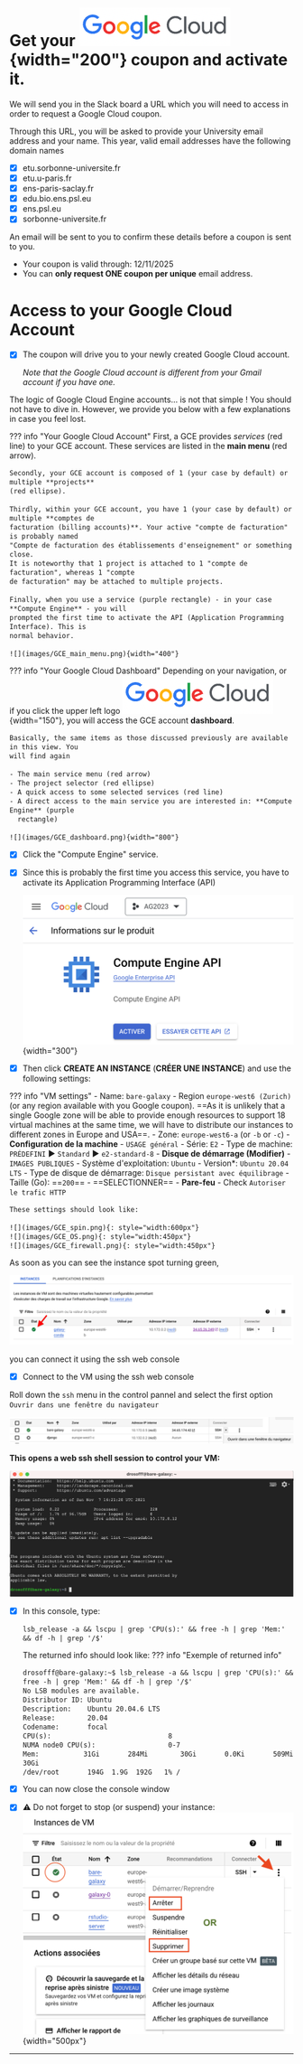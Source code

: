 # Get your ![googleCloud logo](images/googlecloud.png){width="200"} coupon and activate it.
We will send you in the Slack board a URL which you will need to access in order to request
a Google Cloud coupon.

Through this URL, you will be asked to provide your University email address and your name.
This year, valid email addresses have the following domain names

- [x] etu.sorbonne-universite.fr
- [x] etu.u-paris.fr
- [x] ens-paris-saclay.fr
- [x] edu.bio.ens.psl.eu
- [x] ens.psl.eu
- [x] sorbonne-universite.fr

An email
will be sent to you to confirm these details before a coupon is sent to you.

- Your coupon is valid through: 12/11/2025
- You can **only request ONE coupon per unique** email address.

# Access to your Google Cloud Account

- [x] The coupon will drive you to your newly created Google Cloud account.
    
    *Note that the Google Cloud account is different from your Gmail account if you have one.*

The logic of Google Cloud Engine accounts... is not that simple ! You should not have to
dive in. However, we provide you below with a few explanations in case you feel lost.

??? info "Your Google Cloud Account"
    First, a GCE provides *services* (red line) to your GCE account. These services are
    listed in the  **main menu** (red arrow).
    
    Secondly, your GCE account is composed of 1 (your case by default) or multiple **projects**
    (red ellipse).
    
    Thirdly, within your GCE account, you have 1 (your case by default) or multiple **comptes de
    facturation (billing accounts)**. Your active "compte de facturation" is probably named
    "Compte de facturation des établissements d'enseignement" or something close.
    It is noteworthy that 1 project is attached to 1 "compte de facturation", whereas 1 "compte
    de facturation" may be attached to multiple projects.
    
    Finally, when you use a service (purple rectangle) - in your case **Compute Engine** - you will
    prompted the first time to activate the API (Application Programming Interface). This is
    normal behavior.
    
    ![](images/GCE_main_menu.png){width="400"}

??? info "Your Google Cloud Dashboard"
    Depending on your navigation, or if you click the upper left logo
    ![](images/googlecloud.png){width="150"}, you will access the GCE account **dashboard**.
    
    Basically, the same items as those discussed previously are available in this view. You
    will find again
    
    - The main service menu (red arrow)
    - The project selector (red ellipse)
    - A quick access to some selected services (red line)
    - A direct access to the main service you are interested in: **Compute Engine** (purple
      rectangle)
    
    ![](images/GCE_dashboard.png){width="800"}

- [x] Click the "Compute Engine" service.
- [x] Since this is probably the first time you access this service, you have to activate its
    Application Programming Interface (API)
    
    ![](images/Google_Engine_API.png){width="300"}

- [x] Then click **CREATE AN INSTANCE** (**CRÉER UNE INSTANCE**)
    and use the following settings:

??? info "VM settings"
    - Name: `bare-galaxy`
    - Region `europe-west6 (Zurich)` (or any region available with you Google coupon). ==As
    it is unlikely that a single Google zone will be able to provide enough resources
    to support 18 virtual machines at the same time, we will have to
    distribute our instances to different zones in Europe and USA==.
    - Zone: `europe-west6-a` (or `-b` or `-c`)
    - **Configuration de la machine**
        - `USAGE général`
        - Série: `E2`
        - Type de machine: `PRÉDEFINI` :arrow_forward: `Standard` :arrow_forward: `e2-standard-8`
    - **Disque de démarrage (Modifier)**
        - `IMAGES PUBLIQUES`
        - Système d'exploitation: `Ubuntu`
        - Version*: `Ubuntu 20.04 LTS`
        - Type de disque de démarrage: `Disque persistant avec équilibrage`
        - Taille (Go): ==`200`==
        - ==SELECTIONNER==
    - **Pare-feu**
        - Check `Autoriser le trafic HTTP`
    
    These settings should look like:
    
    ![](images/GCE_spin.png){: style="width:600px"}
    ![](images/GCE_OS.png){: style="width:450px"}
    ![](images/GCE_firewall.png){: style="width:450px"}

As soon as you can see the instance spot turning green,

![running instance](images/instance_check.png)

you can connect it using the ssh web console

- [x] Connect to the VM using the ssh web console

Roll down the `ssh` menu in the control pannel and select the first option
`Ouvrir dans une fenêtre du navigateur`

![Select ssh session in browser](images/select_ssh.png)
    
**This opens a web ssh shell session to control your VM:**

![](images/web_ssh_console.png)

- [x] In this console, type:
    ```
    lsb_release -a && lscpu | grep 'CPU(s):' && free -h | grep 'Mem:' && df -h | grep '/$'
    ```

    The returned info should look like:
??? info "Exemple of returned info"
    ```
    drosofff@bare-galaxy:~$ lsb_release -a && lscpu | grep 'CPU(s):' && free -h | grep 'Mem:' && df -h | grep '/$'
    No LSB modules are available.
    Distributor ID: Ubuntu
    Description:    Ubuntu 20.04.6 LTS
    Release:        20.04
    Codename:       focal
    CPU(s):                             8
    NUMA node0 CPU(s):                  0-7
    Mem:           31Gi       284Mi        30Gi       0.0Ki       509Mi        30Gi
    /dev/root       194G  1.9G  192G   1% /
    ```

- [x] You can now close the console window
- [x] :warning: Do not forget to stop (or suspend) your instance:
    ![](images/stop_vm.png){width="500px"}

---

